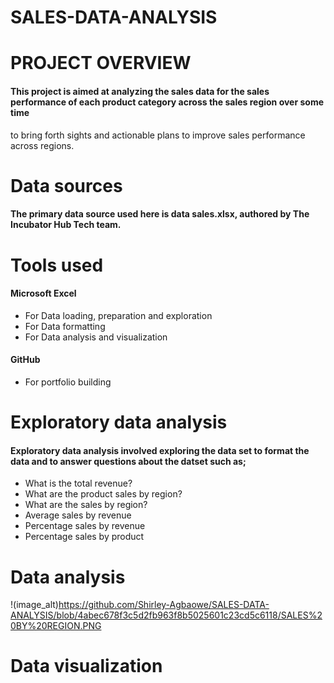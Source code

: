 # SALES-DATA-ANALYSIS


# PROJECT OVERVIEW
#### This project is aimed at analyzing the sales data for the sales performance of each product category across the sales region over some time
to bring forth sights and actionable plans to improve sales performance across regions.

# Data sources
#### The primary data source used here is data sales.xlsx,  authored by The Incubator Hub Tech team.


# Tools used
#### Microsoft Excel
- For Data loading, preparation and exploration
- For Data formatting
- For Data analysis and visualization

#### GitHub
-  For portfolio building

 
# Exploratory data analysis
#### Exploratory data analysis involved exploring the data set to format the data and to answer questions about the datset such as;
- What is the total revenue?
- What are the product sales by region?
- What are the sales by region?
- Average sales by revenue
- Percentage sales by revenue
- Percentage sales by product


# Data analysis
!(image_alt)https://github.com/Shirley-Agbaowe/SALES-DATA-ANALYSIS/blob/4abec678f3c5d2fb963f8b5025601c23cd5c6118/SALES%20BY%20REGION.PNG

















# Data visualization














